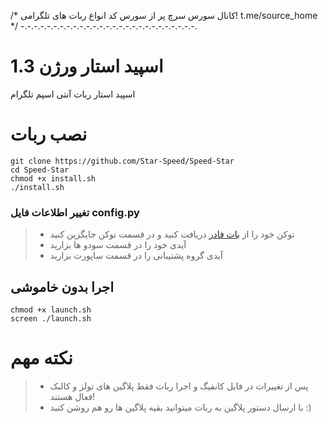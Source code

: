 /*
کانال سورس سرچ
پر از سورس کد انواع ربات های تلگرامی!
t.me/source_home
*/
-.-.-.-.-.-.-.-.-.-.-.-.-.-.-.-.-.-.-.-.-.-.-.-.-.-.-.
# اسپید استار ورژن 1.3

اسپید استار ربات آنتی اسپم تلگرام

# نصب ربات

```
git clone https://github.com/Star-Speed/Speed-Star
cd Speed-Star
chmod +x install.sh
./install.sh
```

### تغییر اطلاعات فایل config.py
>* توکن خود را از [بات فادر](https://t.me/botfather) دریافت کنید و در قسمت توکن جایگزین کنید
>* آیدی خود را در قسمت سودو ها بزارید
>* آیدی گروه پشتیبانی را در قسمت ساپورت بزارید
>

## اجرا بدون خاموشی

```
chmod +x launch.sh
screen ./launch.sh
```

# نکته مهم

>* پس از تغییرات در فایل کانفیگ و اجرا ربات فقط پلاگین های تولز و کالبک فعال هستند!
>*  با ارسال دستور پلاگین به ربات میتوانید بقیه پلاگین ها رو هم روشن کنید :)
